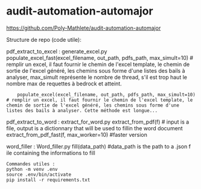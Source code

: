 # audit-automation-automajor
https://github.com/Poly-Mathlete/audit-automation-automajor

Structure de repo (code utile):

pdf_extract_to_excel :
    generate_excel.py
        populate_excel_fast(excel_filename, out_path, pdfs_path, max_simult=10) # remplir un excel, il faut fournir le chemin de l'excel template, le chemin de sortie de l'excel généré, les chemins sous forme d'une listes des bails à analyser, max_simult représente le nombre de thread, s'il est trop haut le nombre max de requettes à bedrock et atteint.

        populate_excel(excel_filename, out_path, pdfs_path, max_simult=10) # remplir un excel, il faut fournir le chemin de l'excel template, le chemin de sortie de l'excel généré, les chemins sous forme d'une listes des bails à analyser. Cette méthode est longue...
    
pdf_extract_to_word :
    extract_for_word.py
        extract_from_pdf(f) # input is a file, output is a dictionnary that will be used to fillin the word document
        extract_from_pdf_fast(f, max_worker=10) #faster version
    
word_filler :
    Word_filler.py
        fill(data_path) #data_path is the path to a .json f ile containing the informations to fill


```
Commandes utiles :
python -m venv .env
source .env/bin/activate
pip install -r requirements.txt
```
